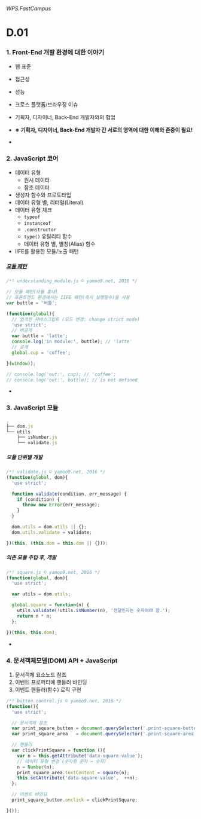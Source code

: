 ###### WPS.FastCampus

# D.01

### 1. Front-End 개발 환경에 대한 이야기

- 웹 표준
- 접근성
- 성능
- 크로스 플랫폼/브라우징 이슈
- 기획자, 디자이너, Back-End 개발자와의 협업
- __※ 기획자, 디자이너, Back-End 개발자 간 서로의 영역에 대한 이해와 존중이 필요!__

-

### 2. JavaScript 코어

- 데이터 유형
  - 원시 데이터
  - 참조 데이터
- 생성자 함수와 프로토타입
- 데이터 유형 별, 리터럴(Literal)
- 데이터 유형 체크
  - `typeof`
  - `instanceof`
  - `.constructor`
  - `type()` 유틸리티 함수
  - 데이터 유형 별, 별칭(Alias) 함수
- IIFE를 활용한 모듈/노출 패턴

##### [모듈 패턴](https://toddmotto.com/mastering-the-module-pattern/#revealing-module-pattern)

```js
/*! understanding_module.js © yamoo9.net, 2016 */

// 모듈 패턴(모듈 흉내)
// 프론트엔드 환경에서는 IIFE 패턴(즉시 실행함수)을 사용
var buttle = '버틀';

(function(global){
  // 엄격한 자바스크립트 (모드 변경: change strict mode)
  'use strict';
  // 비공개
  var buttle = 'latte';
  console.log('in module:', buttle); // 'latte'
  // 공개
  global.cup = 'coffee';

}(window));

// console.log('out:', cup); // 'coffee';
// console.log('out:', buttle); // is not defined
```

-

### 3. JavaScript 모듈

```js
.
├── dom.js
└── utils
    ├── isNumber.js
    └── validate.js
```

##### 모듈 단위별 개발

```js
/*! validate.js © yamoo9.net, 2016 */
(function(global, dom){
  'use strict';

  function validate(condition, err_message) {
    if (condition) {
      throw new Error(err_message);
    }
  }

  dom.utils = dom.utils || {};
  dom.utils.validate = validate;

})(this, (this.dom = this.dom || {}));
```

##### 의존 모듈 주입 후, 개발

```js
/*! square.js © yamoo9.net, 2016 */
(function(global, dom){
  'use strict';

  var utils = dom.utils;

  global.square = function(n) {
    utils.validate(!utils.isNumber(n), '전달인자는 숫자여야 함.');
    return n * n;
  };

})(this, this.dom);
```

-

### 4. 문서객체모델(DOM) API + JavaScript

1. 문서객체 요소노드 참조
1. 이벤트 프로퍼티에 핸들러 바인딩
1. 이벤트 핸들러(함수) 로직 구현

```js
/*! button.control.js © yamoo9.net, 2016 */
(function(){
  'use strict';

  // 문서객체 참조
  var print_square_button = document.querySelector('.print-square-button');
  var print_square_area   = document.querySelector('.print-square-area');

  // 핸들러
  var clickPrintSquare = function (){
    var n = this.getAttribute('data-square-value');
    // 데이터 유형 변경 (숫자형 문자 → 숫자)
    n = Number(n);
    print_square_area.textContent = square(n);
    this.setAttribute('data-square-value',  ++n);
  };

  // 이벤트 바인딩
  print_square_button.onclick = clickPrintSquare;

}());
```